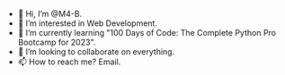 - 👋 Hi, I’m @M4-B.
- 👀 I’m interested in Web Development.
- 🌱 I’m currently learning "100 Days of Code: The Complete Python Pro Bootcamp for 2023".
- 💞️ I’m looking to collaborate on everything.
- 📫 How to reach me? Email.

<!---
M4-B/M4-B is a ✨ special ✨ repository because its `README.md` (this file) appears on your GitHub profile.
You can click the Preview link to take a look at your changes.
--->

